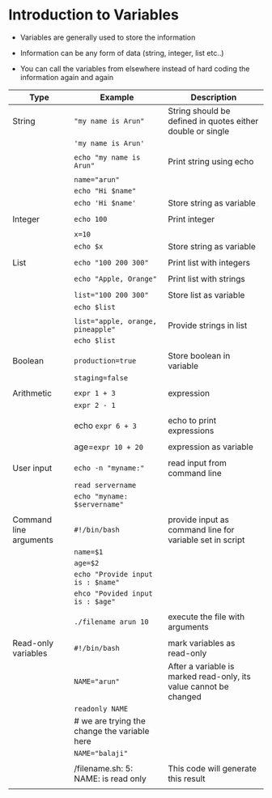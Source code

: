 # Introduction to Variables

- Variables are generally used to store the information

- Information can be any form of data (string, integer, list etc..)

- You can call the variables from elsewhere instead of hard coding the information again and again


| Type                   | Example                                      | Description                                                       |
| ---------------------- | -------------------------------------------- | ----------------------------------------------------------------- |
| String                 | `"my name is Arun"`                          | String should be defined in quotes either double or single        |
|                        | `'my name is Arun'`                          |                                                                   |
|                        |                                              |                                                                   |
|                        | `echo "my name is Arun"`                     | Print string using echo                                           |
|                        |                                              |                                                                   |
|                        | `name="arun"`                                |                                                                   |
|                        | `echo "Hi $name"`                            |                                                                   |
|                        | `echo 'Hi $name'`                            | Store string as variable                                          |
|                        |                                              |                                                                   |
| Integer                | `echo 100`                                   | Print integer                                                     |
|                        |                                              |                                                                   |
|                        | `x=10`                                       |                                                                   |
|                        | `echo $x`                                    | Store string as variable                                          |
|                        |                                              |                                                                   |
| List                   | `echo "100 200 300"`                         | Print list with integers                                          |
|                        |                                              |                                                                   |
|                        | `echo "Apple, Orange"`                       | Print list with strings                                           |
|                        |                                              |                                                                   |
|                        | `list="100 200 300"`                         | Store list as variable                                            |
|                        | `echo $list`                                 |                                                                   |
|                        |                                              |                                                                   |
|                        | `list="apple, orange, pineapple"`            | Provide strings in list                                           |
|                        | `echo $list`                                 |                                                                   |
|                        |                                              |                                                                   |
| Boolean                | `production=true`                            | Store boolean in variable                                         |
|                        | `staging=false`                              |                                                                   |
|                        |                                              |                                                                   |
| Arithmetic             | `expr 1 + 3`                                 | expression                                                        |
|                        | `expr 2 - 1`                                 |                                                                   |
|                        |                                              |                                                                   |
|                        | echo `expr 6 + 3`                            | echo to print expressions                                         |
|                        |                                              |                                                                   |
|                        | age=`expr 10 + 20`                           | expression as variable                                            |
|                        |                                              |                                                                   |
| User input             | `echo -n "myname:"`                          | read input from command line                                      |
|                        | `read servername`                            |                                                                   |
|                        | `echo "myname: $servername"`                 |                                                                   |
|                        |                                              |                                                                   |
| Command line arguments | `#!/bin/bash`                                | provide input as command line for variable set in script          |
|                        | `name=$1`                                    |                                                                   |
|                        | `age=$2`                                     |                                                                   |
|                        | `echo "Provide input is : $name"`            |                                                                   |
|                        | `ehco "Povided input is : $age"`             |                                                                   |
|                        |                                              |                                                                   |
|                        | `./filename arun 10`                         | execute the file with arguments                                   |
|                        |                                              |                                                                   |
| Read-only variables    | `#!/bin/bash`                                | mark variables as read-only                                       |
|                        | `NAME="arun"`                                | After a variable is marked read-only, its value cannot be changed |
|                        | `readonly NAME`                              |                                                                   |
|                        | # we are trying the change the variable here |                                                                   |
|                        | `NAME="balaji"`                              |                                                                   |
|                        |                                              |                                                                   |
|                        | /filename.sh: 5: NAME: is read only          | This code will generate this result                               |
|                        |                                              |                                                                   |